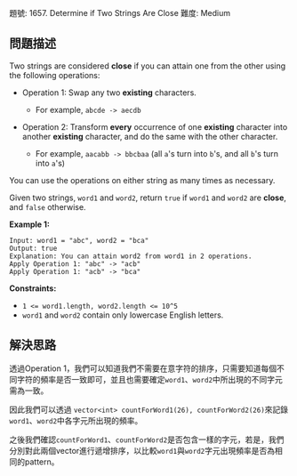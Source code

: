 題號: 1657. Determine if Two Strings Are Close
難度: Medium

## 問題描述
Two strings are considered **close** if you can attain one from the other using the following operations:

- Operation 1: Swap any two **existing** characters.
    - For example, `abcde -> aecdb`

- Operation 2: Transform **every** occurrence of one **existing** character into another **existing** character, and do the same with the other character.
    - For example, `aacabb -> bbcbaa` (all `a`'s turn into `b`'s, and all `b`'s turn into `a`'s)

You can use the operations on either string as many times as necessary.

Given two strings, `word1` and `word2`, return `true` if `word1` and `word2` are **close**, and `false` otherwise.

**Example 1:**
```
Input: word1 = "abc", word2 = "bca"
Output: true
Explanation: You can attain word2 from word1 in 2 operations.
Apply Operation 1: "abc" -> "acb"
Apply Operation 1: "acb" -> "bca"
```

**Constraints:**

- `1 <= word1.length, word2.length <= 10^5`
- `word1` and `word2` contain only lowercase English letters.

## 解決思路
透過Operation 1，我們可以知道我們不需要在意字符的排序，只需要知道每個不同字符的頻率是否一致即可，並且也需要確定`word1`、`word2`中所出現的不同字元需為一致。

因此我們可以透過
`vector<int> countForWord1(26), countForWord2(26)`來記錄`word1`、`word2`中各字元所出現的頻率。

之後我們確認`countForWord1`、`countForWord2`是否包含一樣的字元，若是，我們分別對此兩個vector進行遞增排序，以比較`word1`與`word2`字元出現頻率是否為相同的pattern。
